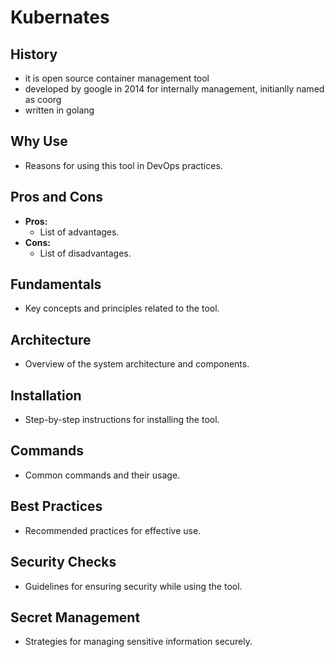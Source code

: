 # Kubernates

## History
- it is open source container management tool
- developed by google in 2014 for internally management, initianlly named as coorg
- written in golang

## Why Use
- Reasons for using this tool in DevOps practices.
  
## Pros and Cons
- **Pros:**
  - List of advantages.
- **Cons:**
  - List of disadvantages.

## Fundamentals
- Key concepts and principles related to the tool.

## Architecture
- Overview of the system architecture and components.

## Installation
- Step-by-step instructions for installing the tool.

## Commands
- Common commands and their usage.

## Best Practices
- Recommended practices for effective use.

## Security Checks
- Guidelines for ensuring security while using the tool.

## Secret Management
- Strategies for managing sensitive information securely.
